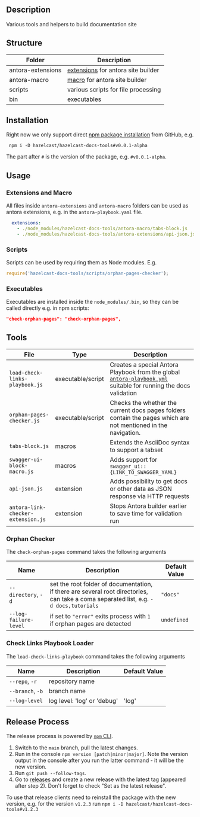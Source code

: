 ## Description
Various tools and helpers to build documentation site

## Structure
| Folder            | Description                                                                                    |
|-------------------|------------------------------------------------------------------------------------------------|
| antora-extensions | [extensions](https://docs.antora.org/antora/latest/extend/extensions/) for antora site builder |
| antora-macro      | [macro](https://docs.antora.org/antora/latest/asciidoc/ui-macros/) for antora site builder     |
| scripts           | various scripts for file processing                                                            |
| bin               | executables                                                                                    |

## Installation
Right now we only support direct [npm package installation](https://docs.npmjs.com/cli/commands/npm-install) from GitHub, e.g.

```npm
 npm i -D hazelcast/hazelcast-docs-tools#v0.0.1-alpha
```

The part after `#` is the version of the package, e.g. `#v0.0.1-alpha`.

## Usage

### Extensions and Macro

All files inside `antora-extensions` and `antora-macro` folders can be used as antora extensions, e.g. in the `antora-playbook.yaml` file.

```yaml
  extensions:
    - ./node_modules/hazelcast-docs-tools/antora-macro/tabs-block.js
    - ./node_modules/hazelcast-docs-tools/antora-extensions/api-json.js
```

### Scripts
Scripts can be used by requiring them as Node modules. E.g.

```javascript
require('hazelcast-docs-tools/scripts/orphan-pages-checker');
```

### Executables
Executables are installed inside the `node_modules/.bin`, so they can be called directly e.g. in npm scripts:

```json
"check-orphan-pages": "check-orphan-pages",
```

## Tools
| File                                | Type              | Description                                                                                                                                                                                   | 
|-------------------------------------|-------------------|-----------------------------------------------------------------------------------------------------------------------------------------------------------------------------------------------|
| `load-check-links-playbook.js`      | executable/script | Creates a special Antora Playbook from the global [`antora-playbook.yml`](https://github.com/hazelcast/hazelcast-docs/blob/main/antora-playbook.yml) suitable for running the docs validation |
| `orphan-pages-checker.js`           | executable/script | Checks the whether the current docs pages folders contain the pages which are not mentioned in the navigation.                                                                                |
| `tabs-block.js`                     | macros            | Extends the AsciiDoc syntax to support a tabset                                                                                                                                               |
| `swagger-ui-block-macro.js`         | macros            | Adds support for `swagger_ui::{LINK_TO_SWAGGER_YAML}`                                                                                                                                         |
| `api-json.js`                       | extension         | Adds possibility to get docs or other data as JSON response via HTTP requests                                                                                                                 |
| `antora-link-checker-extension.js`  | extension         | Stops Antora builder earlier to save time for validation run                                                                                                                                  |

### Orphan Checker
The `check-orphan-pages` command takes the following arguments

| Name                  | Description                                                                                                                           | Default Value |
|-----------------------|---------------------------------------------------------------------------------------------------------------------------------------|---------------|
| `--directory`, `-d`   | set the root folder of documentation, if there are several root directories, can take a coma separated list, e.g. `-d docs,tutorials` | `"docs"`      |
| `--log-failure-level` | if set to `"error"` exits process with `1` if orphan pages are detected                                                               | `undefined`   |

### Check Links Playbook Loader
The `load-check-links-playbook` command takes the following arguments

| Name              | Description                 | Default Value |
|-------------------|-----------------------------|---------------|
| `--repo`, `-r`    | repository name             |               |
| `--branch`, `-b`  | branch name                 |               |
| `--log-level`     | log level: 'log' or 'debug' | 'log'         |

## Release Process
The release process is powered by [`npm` CLI](https://docs.npmjs.com/updating-your-published-package-version-number).

1. Switch to the `main` branch, pull the latest changes.
2. Run in the console `npm version [patch|minor|major]`. Note the version output in the console after you run the latter command - it will be the new version.
3. Run `git push --follow-tags`.
4. Go to [releases](https://github.com/hazelcast/hazelcast-docs-tools/releases/new) and create a new release with the latest tag (appeared after step 2). Don't forget to check "Set as the latest release".

To use that release clients need to reinstall the package with the new version, e.g. for the version `v1.2.3` run `npm i -D hazelcast/hazelcast-docs-tools#v1.2.3`
